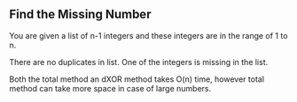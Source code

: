 ## Find the Missing Number


You are given a list of n-1 integers and these integers are in the range of 1 to n.

There are no duplicates in list. One of the integers is missing in the list.

Both the total method an dXOR method takes O(n) time, however total method can take more space in case of large numbers.
